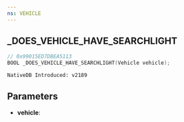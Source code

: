 ```yaml
---
ns: VEHICLE
---
```

## _DOES_VEHICLE_HAVE_SEARCHLIGHT

```c
// 0x99015ED7DBEA5113
BOOL _DOES_VEHICLE_HAVE_SEARCHLIGHT(Vehicle vehicle);
```

```
NativeDB Introduced: v2189
```

## Parameters
* **vehicle**:
